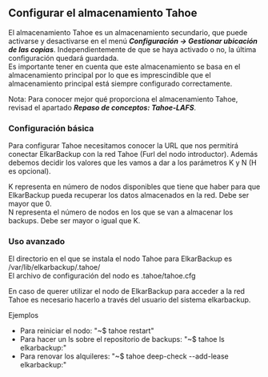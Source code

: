 ## Configurar el almacenamiento Tahoe

El almacenamiento Tahoe es un almacenamiento secundario, que puede activarse y desactivarse en el menú ***Configuración → Gestionar ubicación de las copias***. Independientemente de que se haya activado o no, la última configuración quedará guardada.  
Es importante tener en cuenta que este almacenamiento se basa en el almacenamiento principal por lo que es imprescindible que el almacenamiento principal está siempre configurado correctamente.

Nota: Para conocer mejor qué proporciona el almacenamiento Tahoe, revisad el apartado ***Repaso de conceptos: Tahoe-LAFS***.

### Configuración básica

Para configurar Tahoe necesitamos conocer la URL que nos permitirá conectar ElkarBackup con la red Tahoe (Furl del nodo introductor).
Además debemos decidir los valores que les vamos a dar a los parámetros K y N (H es opcional).

K representa en número de nodos disponibles que tiene que haber para que ElkarBackup pueda recuperar los datos almacenados en la red. Debe ser mayor que 0.  
N representa el número de nodos en los que se van a almacenar los backups. Debe ser mayor o igual que K.


### Uso avanzado

El directorio en el que se instala el nodo Tahoe para ElkarBackup es /var/lib/elkarbackup/.tahoe/  
El archivo de configuración del nodo es .tahoe/tahoe.cfg

En caso de querer utilizar el nodo de ElkarBackup para acceder a la red Tahoe es necesario hacerlo a través del usuario del sistema elkarbackup.

Ejemplos
 - Para reiniciar el nodo: "~$ tahoe restart"
 - Para hacer un ls sobre el repositorio de backups: "~$ tahoe ls elkarbackup:"
 - Para renovar los alquileres: "~$ tahoe deep-check --add-lease elkarbackup:"
